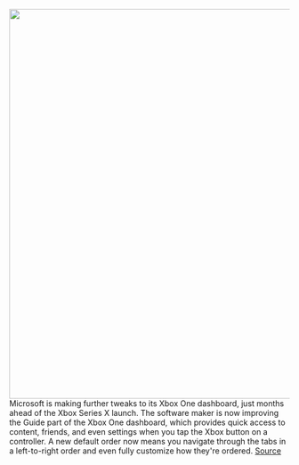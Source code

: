 <img src='https://cdn.vox-cdn.com/thumbor/oG-tKGGkV3gMjAO7iI0UHUmtcCE=/0x0:1320x880/1200x800/filters:focal(555x335:765x545)/cdn.vox-cdn.com/uploads/chorus_image/image/66615766/xboxonedashboard.0.jpg' width='700px' /><br/>
Microsoft is making further tweaks to its Xbox One dashboard, just months ahead of the Xbox Series X launch. The software maker is now improving the Guide part of the Xbox One dashboard, which provides quick access to content, friends, and even settings when you tap the Xbox button on a controller. A new default order now means you navigate through the tabs in a left-to-right order and even fully customize how they're ordered.
<a href='https://www.theverge.com/2020/4/7/21211740/microsoft-xbox-one-guide-dashboard-update-ui'> Source <a/>